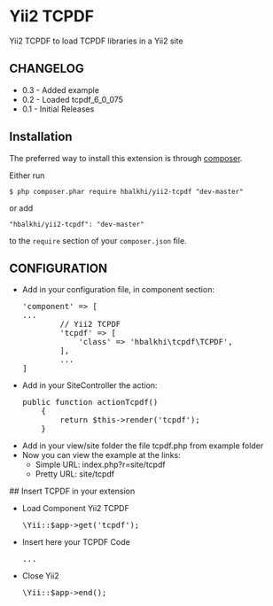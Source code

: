 Yii2 TCPDF
==========

Yii2 TCPDF to load TCPDF libraries in a Yii2 site

<h2>CHANGELOG</h2>

<ul>
  <li>0.3 - Added example</li>	
  <li>0.2 - Loaded tcpdf_6_0_075</li>
  <li>0.1 - Initial Releases</li>
</ul>

## Installation

The preferred way to install this extension is through [composer](http://getcomposer.org/download/).

Either run

```
$ php composer.phar require hbalkhi/yii2-tcpdf "dev-master"
```

or add

```
"hbalkhi/yii2-tcpdf": "dev-master"
```

to the ```require``` section of your `composer.json` file.

## CONFIGURATION

<ul>
	<li>Add in your configuration file, in component section:
		<pre>'component' => [ 
...
		// Yii2 TCPDF
		'tcpdf' => [
			'class' => 'hbalkhi\tcpdf\TCPDF',
		],
		...
]</pre>
	</li>
	<li>Add in your SiteController the action:
		<pre>public function actionTcpdf()
    {
		return $this->render('tcpdf');
	}</pre>
	</li>
	<li>Add in your view/site folder the file tcpdf.php from example folder</li>
	<li>Now you can view the example at the links: 
		<ul>
			<li>Simple URL: index.php?r=site/tcpdf</li>
			<li>Pretty URL: site/tcpdf</li>
		</ul>
	</li>
</ul>
## Insert TCPDF in your extension
<ul>
	<li>Load Component Yii2 TCPDF
		<pre>\Yii::$app->get('tcpdf');</pre></li>
	<li>Insert here your TCPDF Code 
		<pre>...</pre></li>
	<li>Close Yii2
		<pre>\Yii::$app->end();</pre></li>
</ul>
